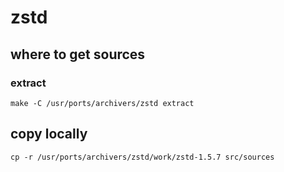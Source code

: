 # zstd

## where to get sources

### extract

```
make -C /usr/ports/archivers/zstd extract
```

## copy locally

```
cp -r /usr/ports/archivers/zstd/work/zstd-1.5.7 src/sources
```



